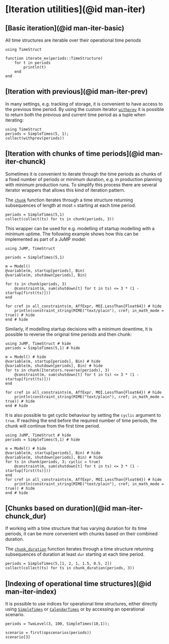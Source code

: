 # [Iteration utilities](@id man-iter)

## [Basic iteration](@id man-iter-basic)

All time structures are iterable over their operational time periods
```@repl ts
using TimeStruct

function iterate_ex(periods::TimeStructure)
    for t in periods
        println(t)
    end
end
```

## [Iteration with previous](@id man-iter-prev)

In many settings, e.g. tracking of storage, it is convenient to have
access to the previous time period. By using the custom iterator
[`withprev`](@ref) it is possible to return both the previous and
current time period as a tuple when iterating:
```@repl ts
using TimeStruct
periods = SimpleTimes(5, 1);
collect(withprev(periods))
```

## [Iteration with chunks of time periods](@id man-iter-chunck)

Sometimes it is convenient to iterate through the time periods
as chunks of a fixed number of periods or minimum duration, e.g. in production planning
with minimum production runs. To simplify this process
there are several iterator wrappers that allows this kind of iteration pattern.


The [`chunk`](@ref) function iterates through a time structure returning
subsequences of length at most `n` starting at each time period.
```@repl ts
periods = SimpleTimes(5,1)
collect(collect(ts) for ts in chunk(periods, 3))
```

This wrapper can be used for e.g. modelling of startup modelling with a minimum
uptime. The following example shows how this can be implemented as part of
a JuMP model:
```@example
using JuMP, TimeStruct

periods = SimpleTimes(5,1)

m = Model()
@variable(m, startup[periods], Bin)
@variable(m, shutdown[periods], Bin)

for ts in chunk(periods, 3)
    @constraint(m, sum(shutdown[t] for t in ts) <= 3 * (1 - startup[first(ts)]))
end

for cref in all_constraints(m, AffExpr, MOI.LessThan{Float64}) # hide
    println(constraint_string(MIME("text/plain"), cref; in_math_mode = true)) # hide
end # hide
```
Similarly, if modelling startup decisions with a minimum downtime,
it is possible to reverse the original time periods and then
chunk:
```@example
using JuMP, TimeStruct # hide
periods = SimpleTimes(5,1) # hide

m = Model() # hide
@variable(m, startup[periods], Bin) # hide
@variable(m, shutdown[periods], Bin) # hide
for ts in chunk(Iterators.reverse(periods), 3)
    @constraint(m, sum(shutdown[t] for t in ts) <= 3 * (1 - startup[first(ts)]))
end

for cref in all_constraints(m, AffExpr, MOI.LessThan{Float64}) # hide
    println(constraint_string(MIME("text/plain"), cref; in_math_mode = true)) # hide
end # hide
```

It is also possible to get cyclic behaviour by setting the `cyclic` argument to `true`.
If reaching the end before the required number of time periods, the chunk will continue
from the first time period.
```@example
using JuMP, TimeStruct # hide
periods = SimpleTimes(5,1) # hide

m = Model() # hide
@variable(m, startup[periods], Bin) # hide
@variable(m, shutdown[periods], Bin) # hide
for ts in chunk(periods, 3; cyclic = true)
    @constraint(m, sum(shutdown[t] for t in ts) <= 3 * (1 - startup[first(ts)]))
end
for cref in all_constraints(m, AffExpr, MOI.LessThan{Float64}) # hide
    println(constraint_string(MIME("text/plain"), cref; in_math_mode = true)) # hide
end # hide
```

## [Chunks based on duration](@id man-iter-chunck_dur)

If working with a time structure that has varying duration for its time periods,
it can be more convenient with chunks based on their combined duration.

The [`chunk_duration`](@ref) function iterates through a time structure returning
subsequences of duration at least `dur` starting at each time period.
```@repl ts
periods = SimpleTimes(5,[1, 2, 1, 1.5, 0.5, 2])
collect(collect(ts) for ts in chunk_duration(periods, 3))
```

## [Indexing of operational time structures](@id man-iter-index)

It is possible to use indices for operational time structures, either directly
using [`SimpleTimes`](@ref) or [`CalendarTimes`](@ref) or by accessing an
operational scenario.

```@repl ts
periods = TwoLevel(3, 100, SimpleTimes(10,1));

scenario = first(opscenarios(periods))
scenario[3]
```
